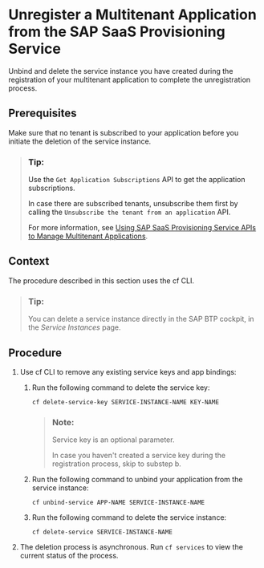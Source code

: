 <!-- loioc41b03aad96147daa284f9f5cb2952c6 -->

# Unregister a Multitenant Application from the SAP SaaS Provisioning Service

Unbind and delete the service instance you have created during the registration of your multitenant application to complete the unregistration process.



<a name="loioc41b03aad96147daa284f9f5cb2952c6__prereq_gk5_vsj_vkb"/>

## Prerequisites

Make sure that no tenant is subscribed to your application before you initiate the deletion of the service instance.

> ### Tip:  
> Use the `Get Application Subscriptions` API to get the application subscriptions.
> 
> In case there are subscribed tenants, unsubscribe them first by calling the `Unsubscribe the tenant from an application` API.
> 
> For more information, see [Using SAP SaaS Provisioning Service APIs to Manage Multitenant Applications](using-sap-saas-provisioning-service-apis-to-manage-multitenant-applications-ed08c7d.md).



## Context

The procedure described in this section uses the cf CLI.

> ### Tip:  
> You can delete a service instance directly in the SAP BTP cockpit, in the *Service Instances* page.



## Procedure

1.  Use cf CLI to remove any existing service keys and app bindings:

    1.  Run the following command to delete the service key:

        ```nocode
        cf delete-service-key SERVICE-INSTANCE-NAME KEY-NAME
        ```

        > ### Note:  
        > Service key is an optional parameter.
        > 
        > In case you haven't created a service key during the registration process, skip to substep b.

    2.  Run the following command to unbind your application from the service instance:

        ```nocode
        cf unbind-service APP-NAME SERVICE-INSTANCE-NAME
        ```

    3.  Run the following command to delete the service instance:

        ```
        cf delete-service SERVICE-INSTANCE-NAME
        ```


2.  The deletion process is asynchronous. Run `cf services` to view the current status of the process.


